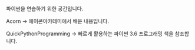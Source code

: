 파이썬을 연습하기 위한 공간입니다.


Acorn
-> 에이콘아카데미에서 배운 내용입니다.

QuickPythonProgramming 
-> 빠르게 활용하는 파이썬 3.6 프로그래밍 책을 참조합니다.